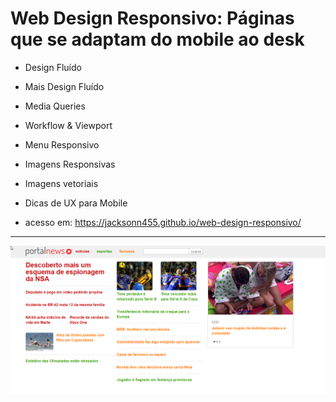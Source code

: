 Web Design Responsivo: Páginas que se adaptam do mobile ao desk
===============================================

- Design Fluído
- Mais Design Fluído
- Media Queries
- Workflow & Viewport
- Menu Responsivo
- Imagens Responsivas
- Imagens vetoriais
- Dicas de UX para Mobile

- acesso em: https://jacksonn455.github.io/web-design-responsivo/

--------------------
 ![](https://github.com/jacksonn455/web-design-responsivo/blob/master/imagem.png)
